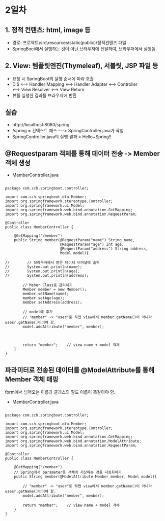 # 2일차


## 1. 정적 컨텐츠: html, image 등
- 경로: 프로젝트\src\resources\static(public)\정적컨텐츠 파일
- SpringBoot에서 실행하는 것이 아닌 브라우저에 전달하여, 브라우저에서 실행됨.


## 2. View: 템플릿엔진(Thymeleaf), 서블릿, JSP 파일 등
- 요청 시 SpringBoot의 실행 순서에 따라 호출
- D.S <--> Handler Mapping <--> Handler Adapter <--> Controller  
  <--> View Resolver <--> View Return
- 뷰를 실행한 결과를 브라우저에 반환


## 실습
- http://localhost:8080/spring
- /spring = 컨텍스트 패스 ---> SpringController.java가 작업
- SpringController.java의 실행 결과 = Hello~Spring!!


## @Requestparam 객체를 통해 데이터 전송 -> Member 객체 생성
- MemberController.java
```

package com.sch.springboot.controller;

import com.sch.springboot.dto.Member;
import org.springframework.stereotype.Controller;
import org.springframework.ui.Model;
import org.springframework.web.bind.annotation.GetMapping;
import org.springframework.web.bind.annotation.RequestParam;

@Controller
public class MemberController {

    @GetMapping("/member")
    public String member(@RequestParam("name") String name,
                         @RequestParam("age") int age,
                         @RequestParam("address") String address,
                         Model model){

//        // 브라우저에서 받은 데이터 터미널에 출력
//        System.out.println(name);
//        System.out.println(age);
//        System.out.println(address);

        // Meber Class로 관리하기
        Member member = new Member();
        member.setName(name);
        member.setAge(age);
        member.setAddress(address);

        // model에 추가
        // "member" -> "user"로 하면 view에서 member.getName()이 아니라 usesr.getName()이어야 함.
        model.addAttribute("member", member);



        return "member";    // view name + model 객체
    }
}

```


## 파라미터로 전송된 데이터를 @ModelAttribute를 통해 Member 객체 매핑
form에서 넘어오는 이름과 클래스의 필드 이름이 똑같아야 함.
- MemberController.java
```

package com.sch.springboot.controller;

import com.sch.springboot.dto.Member;
import org.springframework.stereotype.Controller;
import org.springframework.ui.Model;
import org.springframework.web.bind.annotation.GetMapping;
import org.springframework.web.bind.annotation.ModelAttribute;
import org.springframework.web.bind.annotation.RequestParam;

@Controller
public class MemberController {

    @GetMapping("/member")
    // Spring에서 parameter를 객체에 저장하는 것을 자동화하기
    public String member(@ModelAttribute Member member, Model model){

        // "member" -> "user"로 하면 view에서 member.getName()이 아니라 usesr.getName()이어야 함.
        model.addAttribute("member", member);

        return "member";    // view name + model 객체
    }
}

```